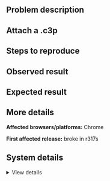 ## Problem description



## Attach a .c3p



## Steps to reproduce



## Observed result



## Expected result



## More details



**Affected browsers/platforms:** Chrome

**First affected release:** broke in r317s

## System details

<details><summary>View details</summary>



</details>
